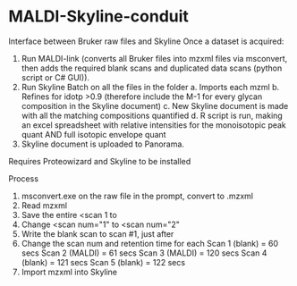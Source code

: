 # MALDI-Skyline-conduit
Interface between Bruker raw files and Skyline
Once a dataset is acquired:
1. Run MALDI-link (converts all Bruker files into mzxml files via msconvert, then adds the required blank scans and duplicated data scans (python script or C# GUI)).
2. Run Skyline Batch on all the files in the folder
   a. Imports each mzml
   b. Refines for idotp >0.9 (therefore include the M-1 for every glycan composition in the Skyline document)
   c. New Skyline document is made with all the matching compositions quantified
   d. R script is run, making an excel spreadsheet with relative intensities for the monoisotopic peak quant AND full isotopic envelope quant
3. Skyline document is uploaded to Panorama.

Requires Proteowizard and Skyline to be installed

Process
1. msconvert.exe on the raw file in the prompt, convert to .mzxml
2. Read mzxml
3. Save the entire <scan 1 to </scan>
3. Change     <scan num="1"
to <scan num="2"
4. Write the blank scan to scan #1, just after </dataProcessing>
4. Change the scan num and retention time for each 
Scan 1 (blank) = 60 secs
Scan 2 (MALDI) = 61 secs
Scan 3 (MALDI) = 120 secs
Scan 4 (blank) = 121 secs
Scan 5 (blank) = 122 secs
5. Import mzxml into Skyline
